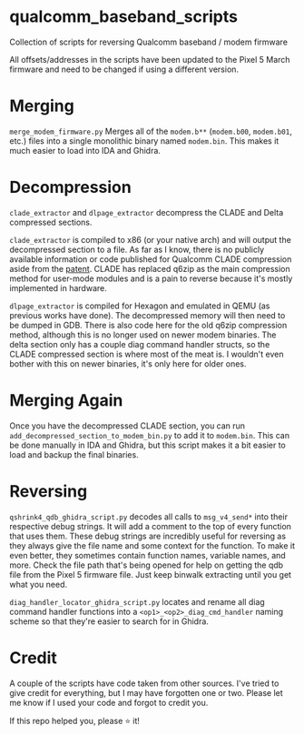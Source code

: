 # qualcomm_baseband_scripts
Collection of scripts for reversing Qualcomm baseband / modem firmware

All offsets/addresses in the scripts have been updated to the Pixel 5 March firmware and need to be changed if using a different version.

# Merging
`merge_modem_firmware.py` Merges all of the `modem.b**` (`modem.b00`, `modem.b01`, etc.) files into a single monolithic binary named `modem.bin`. This makes it much easier to load into IDA and Ghidra.

# Decompression
`clade_extractor` and `dlpage_extractor` decompress the CLADE and Delta compressed sections.

`clade_extractor` is compiled to x86 (or your native arch) and will output the decompressed section to a file. As far as I know, there is no publicly available information or code published for Qualcomm CLADE compression aside from the [patent](https://patents.google.com/patent/US9300320B2/en). CLADE has replaced q6zip as the main compression method for user-mode modules and is a pain to reverse because it's mostly implemented in hardware.

`dlpage_extractor` is compiled for Hexagon and emulated in QEMU (as previous works have done). The decompressed memory will then need to be dumped in GDB. There is also code here for the old q6zip compression method, although this is no longer used on newer modem binaries. The delta section only has a couple diag command handler structs, so the CLADE compressed section is where most of the meat is. I wouldn't even bother with this on newer binaries, it's only here for older ones.

# Merging Again
Once you have the decompressed CLADE section, you can run `add_decompressed_section_to_modem_bin.py` to add it to `modem.bin`. This can be done manually in IDA and Ghidra, but this script makes it a bit easier to load and backup the final binaries.

# Reversing
`qshrink4_qdb_ghidra_script.py` decodes all calls to `msg_v4_send*` into their respective debug strings. It will add a comment to the top of every function that uses them. These debug strings are incredibly useful for reversing as they always give the file name and some context for the function. To make it even better, they sometimes contain function names, variable names, and more. Check the file path that's being opened for help on getting the qdb file from the Pixel 5 firmware file. Just keep binwalk extracting until you get what you need.

`diag_handler_locator_ghidra_script.py` locates and rename all diag command handler functions into a `<op1>_<op2>_diag_cmd_handler` naming scheme so that they're easier to search for in Ghidra.

# Credit
A couple of the scripts have code taken from other sources. I've tried to give credit for everything, but I may have forgotten one or two. Please let me know if I used your code and forgot to credit you.

If this repo helped you, please ⭐ it!
